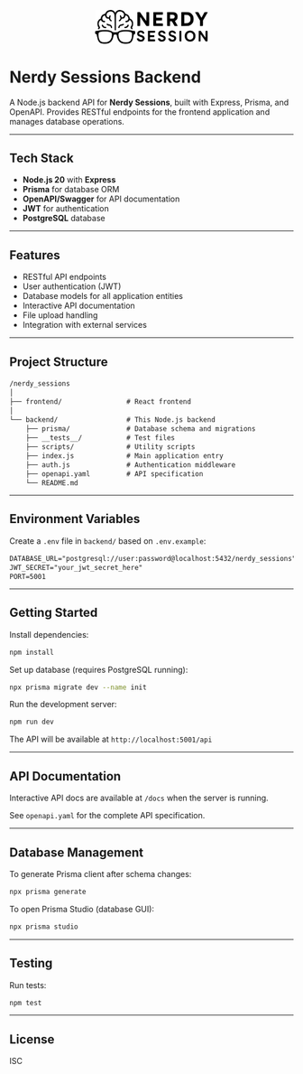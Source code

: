 <p align="center">
  <img src="../frontend/src/assets/images/nerdy_sessions.svg" alt="Nerdy Sessions Logo" width="200"/>
</p>

# Nerdy Sessions Backend

A Node.js backend API for **Nerdy Sessions**, built with Express, Prisma, and OpenAPI. Provides RESTful endpoints for the frontend application and manages database operations.

---

## Tech Stack

- **Node.js 20** with **Express**
- **Prisma** for database ORM
- **OpenAPI/Swagger** for API documentation
- **JWT** for authentication
- **PostgreSQL** database

---

## Features

- RESTful API endpoints
- User authentication (JWT)
- Database models for all application entities
- Interactive API documentation
- File upload handling
- Integration with external services

---

## Project Structure

```
/nerdy_sessions
│
├── frontend/                # React frontend
│
└── backend/                 # This Node.js backend
    ├── prisma/              # Database schema and migrations
    ├── __tests__/           # Test files
    ├── scripts/             # Utility scripts
    ├── index.js             # Main application entry
    ├── auth.js              # Authentication middleware
    ├── openapi.yaml         # API specification
    └── README.md
```

---

## Environment Variables

Create a `.env` file in `backend/` based on `.env.example`:

```
DATABASE_URL="postgresql://user:password@localhost:5432/nerdy_sessions"
JWT_SECRET="your_jwt_secret_here"
PORT=5001
```

---

## Getting Started

Install dependencies:

```bash
npm install
```

Set up database (requires PostgreSQL running):

```bash
npx prisma migrate dev --name init
```

Run the development server:

```bash
npm run dev
```

The API will be available at `http://localhost:5001/api`

---

## API Documentation

Interactive API docs are available at `/docs` when the server is running.

See `openapi.yaml` for the complete API specification.

---

## Database Management

To generate Prisma client after schema changes:

```bash
npx prisma generate
```

To open Prisma Studio (database GUI):

```bash
npx prisma studio
```

---

## Testing

Run tests:

```bash
npm test
```

---

## License

ISC